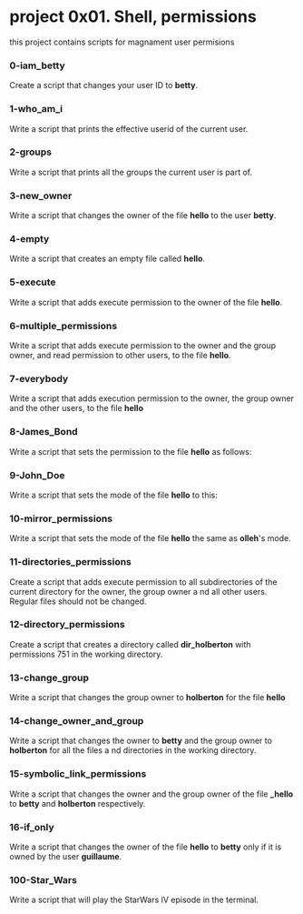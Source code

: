 # project 0x01. Shell, permissions
this project contains scripts for magnament user permisions


### 0-iam_betty

Create a script that changes your user ID to **betty**.

### 1-who_am_i

Write a script that prints the effective userid of the current user.

### 2-groups

Write a script that prints all the groups the current user is part of.

### 3-new_owner 

Write a script that changes the owner of the file **hello** to the user **betty**.

### 4-empty

Write a script that creates an empty file called **hello**.

### 5-execute

Write a script that adds execute permission to the owner of the file **hello**.

### 6-multiple_permissions

Write a script that adds execute permission to the owner and the group owner, and read permission to other users, to the file **hello**.

### 7-everybody

Write a script that adds execution permission to the owner, the group owner and the other users, to the file **hello**

### 8-James_Bond

Write a script that sets the permission to the file **hello** as follows:

### 9-John_Doe

Write a script that sets the mode of the file **hello** to this:

### 10-mirror_permissions

Write a script that sets the mode of the file **hello** the same as **olleh**'s mode.

### 11-directories_permissions

Create a script that adds execute permission to all subdirectories of the current directory for the owner, the group owner a nd all other users. Regular files should not be changed.

### 12-directory_permissions

Create a script that creates a directory called **dir_holberton** with permissions 751 in the working directory.

### 13-change_group

Write a script that changes the group owner to **holberton** for the file **hello**

### 14-change_owner_and_group

Write a script that changes the owner to **betty** and the group owner to **holberton** for all the files a nd directories in the working directory.

### 15-symbolic_link_permissions

Write a script that changes the owner and the group owner of the file **_hello** to **betty** and **holberton** respectively.

### 16-if_only 

Write a script that changes the owner of the file **hello** to **betty** only if it is owned by the user **guillaume**.

### 100-Star_Wars

Write a script that will play the StarWars IV episode in the terminal.
